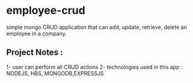# employee-crud
simple mongo CRUD application that can add, update, retrieve, delete an employee in a company.



## Project Notes :
1- user can perform all CRUD actions 
2- technologies used in this app : NODEJS, HBS, MONGODB,EXPRESSJS

